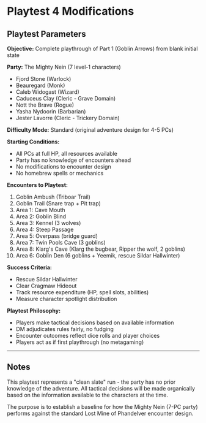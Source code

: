 # Playtest 4 Modifications

## Playtest Parameters

**Objective:** Complete playthrough of Part 1 (Goblin Arrows) from blank initial state

**Party:** The Mighty Nein (7 level-1 characters)
- Fjord Stone (Warlock)
- Beauregard (Monk)
- Caleb Widogast (Wizard)
- Caduceus Clay (Cleric - Grave Domain)
- Nott the Brave (Rogue)
- Yasha Nydoorin (Barbarian)
- Jester Lavorre (Cleric - Trickery Domain)

**Difficulty Mode:** Standard (original adventure design for 4-5 PCs)

**Starting Conditions:**
- All PCs at full HP, all resources available
- Party has no knowledge of encounters ahead
- No modifications to encounter design
- No homebrew spells or mechanics

**Encounters to Playtest:**
1. Goblin Ambush (Triboar Trail)
2. Goblin Trail (Snare trap + Pit trap)
3. Area 1: Cave Mouth
4. Area 2: Goblin Blind
5. Area 3: Kennel (3 wolves)
6. Area 4: Steep Passage
7. Area 5: Overpass (bridge guard)
8. Area 7: Twin Pools Cave (3 goblins)
9. Area 8: Klarg's Cave (Klarg the bugbear, Ripper the wolf, 2 goblins)
10. Area 6: Goblin Den (6 goblins + Yeemik, rescue Sildar Hallwinter)

**Success Criteria:**
- Rescue Sildar Hallwinter
- Clear Cragmaw Hideout
- Track resource expenditure (HP, spell slots, abilities)
- Measure character spotlight distribution

**Playtest Philosophy:**
- Players make tactical decisions based on available information
- DM adjudicates rules fairly, no fudging
- Encounter outcomes reflect dice rolls and player choices
- Players act as if first playthrough (no metagaming)

---

## Notes

This playtest represents a "clean slate" run - the party has no prior knowledge of the adventure. All tactical decisions will be made organically based on the information available to the characters at the time.

The purpose is to establish a baseline for how the Mighty Nein (7-PC party) performs against the standard Lost Mine of Phandelver encounter design.
